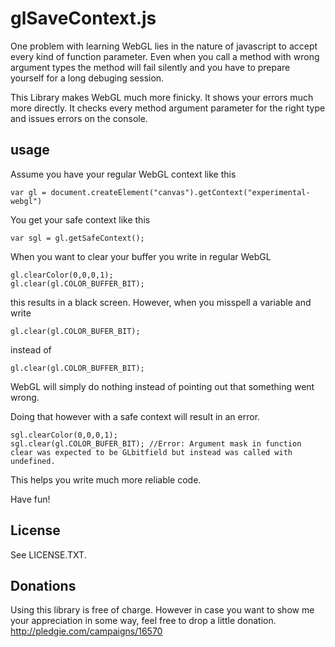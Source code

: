 glSaveContext.js
================

One problem with learning WebGL lies in the nature of javascript to accept every kind of function parameter. Even when you call a method with wrong argument types the method will fail silently and you have to prepare yourself for a long debuging session.

This Library makes WebGL much more finicky. It shows your errors much more directly. It checks every method argument parameter for the right type and issues errors on the console. 

usage
-----

Assume you have your regular WebGL context like this

    var gl = document.createElement("canvas").getContext("experimental-webgl")

You get your safe context like this

    var sgl = gl.getSafeContext(); 

When you want to clear your buffer you write in regular WebGL 

    gl.clearColor(0,0,0,1); 
    gl.clear(gl.COLOR_BUFFER_BIT); 

this results in a black screen. 
However, when you misspell a variable and write 

    gl.clear(gl.COLOR_BUFER_BIT); 

instead of 

    gl.clear(gl.COLOR_BUFFER_BIT); 

WebGL will simply do nothing instead of pointing out that something went wrong. 

Doing that however with a safe context will result in an error. 

    sgl.clearColor(0,0,0,1); 
    sgl.clear(gl.COLOR_BUFER_BIT); //Error: Argument mask in function clear was expected to be GLbitfield but instead was called with undefined.

This helps you write much more reliable code.

Have fun! 

License 
-------

See LICENSE.TXT. 

Donations
---------
Using this library is free of charge. However in case you want to show me your appreciation in some way, feel free to drop a little donation. http://pledgie.com/campaigns/16570
